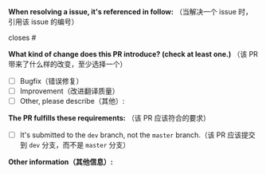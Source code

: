 <!-- Please don't delete this template -->
<!-- PULL REQUEST TEMPLATE -->

**When resolving a issue, it's referenced in follow:** （当解决一个 issue 时，引用该 issue 的编号）

<!-- (e.g. `closes #xxx[,#xxx]`, where "xxx" is the issue number) -->

closes #

**What kind of change does this PR introduce? (check at least one.)** （该 PR 带来了什么样的改变，至少选择一个）

<!-- (Update "[ ]" to "[x]" to check a box) -->

- [ ] Bugfix（错误修复）
- [ ] Improvement（改进翻译质量）
- [ ] Other, please describe（其他）:

**The PR fulfills these requirements:** （该 PR 应该符合的要求）

- [ ] It's submitted to the `dev` branch, not the `master` branch.（该 PR 应该提交到 `dev` 分支，而不是 `master` 分支）

**Other information（其他信息）:**
